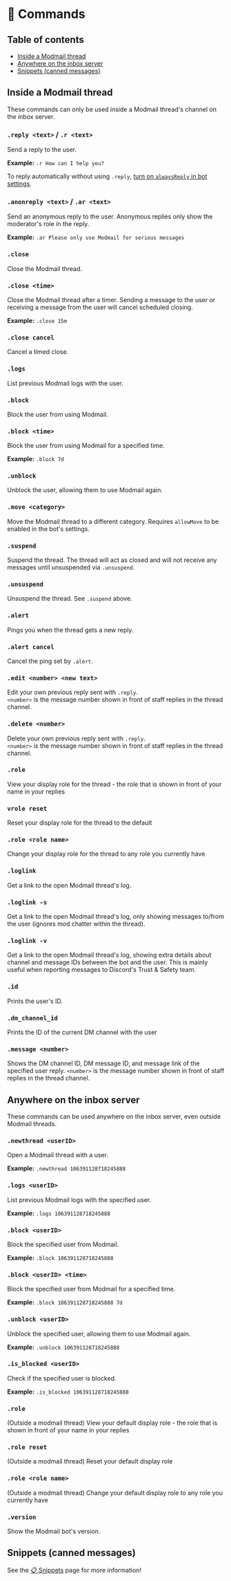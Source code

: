 # 🤖 Commands

## Table of contents
* [Inside a Modmail thread](#inside-a-modmail-thread)
* [Anywhere on the inbox server](#anywhere-on-the-inbox-server)
* [Snippets (canned messages)](#snippets-canned-messages)

## Inside a Modmail thread
These commands can only be used inside a Modmail thread's channel on the inbox server.

### `.reply <text>` / `.r <text>`
Send a reply to the user.

**Example:** `.r How can I help you?`

To reply automatically without using `.reply`, [turn on `alwaysReply` in bot settings](configuration.md).

### `.anonreply <text>` / `.ar <text>`
Send an anonymous reply to the user. Anonymous replies only show the moderator's role in the reply.

**Example:** `.ar Please only use Modmail for serious messages`

### `.close`
Close the Modmail thread.

### `.close <time>`
Close the Modmail thread after a timer. Sending a message to the user or receiving a message from the user will cancel scheduled closing.

**Example:** `.close 15m`

### `.close cancel`
Cancel a timed close.

### `.logs`
List previous Modmail logs with the user.

### `.block`
Block the user from using Modmail.

### `.block <time>`
Block the user from using Modmail for a specified time.

**Example:** `.block 7d`

### `.unblock`
Unblock the user, allowing them to use Modmail again.

### `.move <category>`
Move the Modmail thread to a different category.
Requires `allowMove` to be enabled in the bot's settings.

### `.suspend`
Suspend the thread.
The thread will act as closed and will not receive any messages until unsuspended via `.unsuspend`.

### `.unsuspend`
Unsuspend the thread. See `.suspend` above.

### `.alert`
Pings you when the thread gets a new reply.

### `.alert cancel`
Cancel the ping set by `.alert`.

### `.edit <number> <new text>`
Edit your own previous reply sent with `.reply`.  
`<number>` is the message number shown in front of staff replies in the thread channel.

### `.delete <number>`
Delete your own previous reply sent with `.reply`.  
`<number>` is the message number shown in front of staff replies in the thread channel.

### `.role`
View your display role for the thread - the role that is shown in front of your name in your replies

### `vrole reset`
Reset your display role for the thread to the default

### `.role <role name>`
Change your display role for the thread to any role you currently have

### `.loglink`
Get a link to the open Modmail thread's log.

### `.loglink -s`
Get a link to the open Modmail thread's log, only showing messages to/from the user (ignores mod chatter within the thread).

### `.loglink -v`
Get a link to the open Modmail thread's log, showing extra details about channel and message IDs between the bot and the user.
This is mainly useful when reporting messages to Discord's Trust & Safety team.

### `.id`
Prints the user's ID.

### `.dm_channel_id`
Prints the ID of the current DM channel with the user

### `.message <number>`
Shows the DM channel ID, DM message ID, and message link of the specified user reply.
`<number>` is the message number shown in front of staff replies in the thread channel.

## Anywhere on the inbox server
These commands can be used anywhere on the inbox server, even outside Modmail threads.

### `.newthread <userID>`
Open a Modmail thread with a user.

**Example:** `.newthread 106391128718245888`

### `.logs <userID>`
List previous Modmail logs with the specified user.

**Example:** `.logs 106391128718245888`

### `.block <userID>`
Block the specified user from Modmail.

**Example:** `.block 106391128718245888`

### `.block <userID> <time>`
Block the specified user from Modmail for a specified time.

**Example:** `.block 106391128718245888 7d`

### `.unblock <userID>`
Unblock the specified user, allowing them to use Modmail again.

**Example:** `.unblock 106391128718245888`

### `.is_blocked <userID>`
Check if the specified user is blocked.

**Example:** `.is_blocked 106391128718245888`

### `.role`
(Outside a modmail thread) View your default display role - the role that is shown in front of your name in your replies

### `.role reset`
(Outside a modmail thread) Reset your default display role

### `.role <role name>`
(Outside a modmail thread) Change your default display role to any role you currently have

### `.version`
Show the Modmail bot's version.

## Snippets (canned messages)
See the [📋 Snippets](snippets.md) page for more information!

